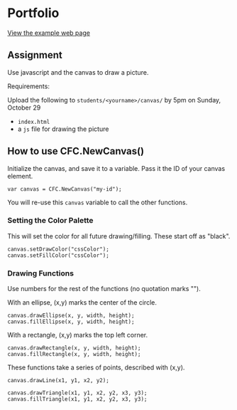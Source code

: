 # Portfolio

[View the example web page](http://cfc2017.mpaulweeks.com/homework/canvas/example)

## Assignment

Use javascript and the canvas to draw a picture.

Requirements:

Upload the following to `students/<yourname>/canvas/` by 5pm on Sunday, October 29
- `index.html`
- a `js` file for drawing the picture

## How to use CFC.NewCanvas()

Initialize the canvas, and save it to a variable. Pass it the ID of your canvas element.
```
var canvas = CFC.NewCanvas("my-id");
```
You will re-use this `canvas` variable to call the other functions.

### Setting the Color Palette

This will set the color for all future drawing/filling. These start off as "black".
```
canvas.setDrawColor("cssColor");
canvas.setFillColor("cssColor");
```

### Drawing Functions

Use numbers for the rest of the functions (no quotation marks "").

With an ellipse, (x,y) marks the center of the circle.
```
canvas.drawEllipse(x, y, width, height);
canvas.fillEllipse(x, y, width, height);
```

With a rectangle, (x,y) marks the top left corner.
```
canvas.drawRectangle(x, y, width, height);
canvas.fillRectangle(x, y, width, height);
```

These functions take a series of points, described with (x,y).
```
canvas.drawLine(x1, y1, x2, y2);

canvas.drawTriangle(x1, y1, x2, y2, x3, y3);
canvas.fillTriangle(x1, y1, x2, y2, x3, y3);
```
